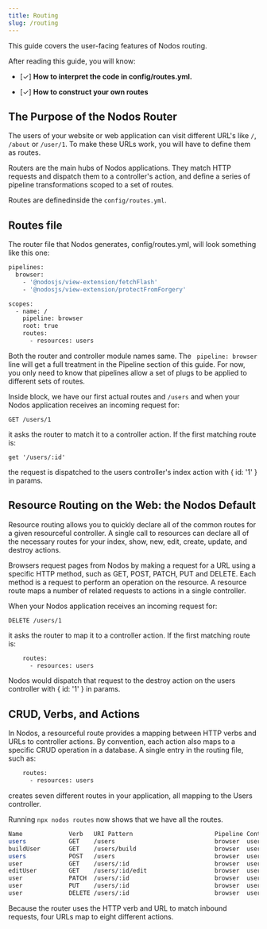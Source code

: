```yaml
---
title: Routing
slug: /routing
---
```


This guide covers the user-facing features of Nodos routing.

After reading this guide, you will know:

-   [✓] **How to interpret the code in config/routes.yml.**

-   [✓] **How to construct your own routes**

## The Purpose of the Nodos Router

The users of your website or web application can visit different URL's like `/`, `/about` or `/user/1`. To make these URLs work, you will have to define them as routes.

Routers are the main hubs of Nodos applications. They match HTTP requests and dispatch them to a controller's action, and define a series of pipeline transformations scoped to a set of routes.

Routes are definedinside the `config/routes.yml`.

## Routes file

The router file that Nodos generates, config/routes.yml, will look something like this one:

```sh
pipelines:
  browser:
    - '@nodosjs/view-extension/fetchFlash'
    - '@nodosjs/view-extension/protectFromForgery'

scopes:
  - name: /
    pipeline: browser
    root: true
    routes:
      - resources: users
```

Both the router and controller module names same. The
` pipeline: browser`
line will get a full treatment in the Pipeline section of this guide. For now, you only need to know that pipelines allow a set of plugs to be applied to different sets of routes.

Inside block, we have our first actual routes and `/users` and when your Nodos application receives an incoming request for:

`GET /users/1`

it asks the router to match it to a controller action. If the first matching route is:

`get '/users/:id'`

the request is dispatched to the users controller's index action with { id: '1' } in params.

## Resource Routing on the Web: the Nodos Default

Resource routing allows you to quickly declare all of the common routes for a given resourceful controller. A single call to resources can declare all of the necessary routes for your index, show, new, edit, create, update, and destroy actions.

Browsers request pages from Nodos by making a request for a URL using a specific HTTP method, such as GET, POST, PATCH, PUT and DELETE. Each method is a request to perform an operation on the resource. A resource route maps a number of related requests to actions in a single controller.

When your Nodos application receives an incoming request for:

`DELETE /users/1`

it asks the router to map it to a controller action. If the first matching route is:

```sh
    routes:
      - resources: users
```

Nodos would dispatch that request to the destroy action on the users controller with { id: '1' } in params.

## CRUD, Verbs, and Actions

In Nodos, a resourceful route provides a mapping between HTTP verbs and URLs to controller actions. By convention, each action also maps to a specific CRUD operation in a database. A single entry in the routing file, such as:

```sh
    routes:
      - resources: users
```

creates seven different routes in your application, all mapping to the Users controller.

Running `npx nodos routes` now shows that we have all the routes.

```sh
Name             Verb   URI Pattern                       Pipeline Controller#Action
users            GET    /users                            browser  users#index
buildUser        GET    /users/build                      browser  users#build
users            POST   /users                            browser  users#create
user             GET    /users/:id                        browser  users#show
editUser         GET    /users/:id/edit                   browser  users#edit
user             PATCH  /users/:id                        browser  users#update
user             PUT    /users/:id                        browser  users#update
user             DELETE /users/:id                        browser  users#destroy
```

Because the router uses the HTTP verb and URL to match inbound requests, four URLs map to eight different actions.

